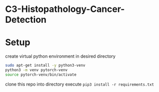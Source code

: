 # C3-Histopathology-Cancer-Detection

# Setup
create virtual python environment in desired directory
```bash
sudo apt-get install -y python3-venv
python3 -m venv pytorch-venv
source pytorch-venv/bin/activate
```
clone this repo into directory
execute `pip3 install -r requirements.txt`
